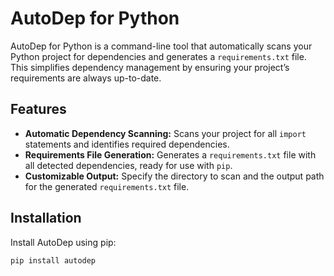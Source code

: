 # AutoDep for Python

AutoDep for Python is a command-line tool that automatically scans your Python project for dependencies and generates a `requirements.txt` file. This simplifies dependency management by ensuring your project’s requirements are always up-to-date.

## Features

- **Automatic Dependency Scanning:** Scans your project for all `import` statements and identifies required dependencies.
- **Requirements File Generation:** Generates a `requirements.txt` file with all detected dependencies, ready for use with `pip`.
- **Customizable Output:** Specify the directory to scan and the output path for the generated `requirements.txt` file.

## Installation

Install AutoDep using pip:

```bash
pip install autodep
